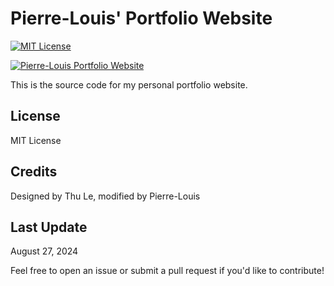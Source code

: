 # Pierre-Louis' Portfolio Website
[![MIT License](https://img.shields.io/badge/License-MIT-yellow.svg)](https://opensource.org/licenses/MIT)

[![Pierre-Louis Portfolio Website](https://img.shields.io/badge/Website-pierrelouis.net-blue.svg)](https://pierrelouis.net)

This is the source code for my personal portfolio website.

## License
MIT License

## Credits
Designed by Thu Le, modified by Pierre-Louis

## Last Update
August 27, 2024

Feel free to open an issue or submit a pull request if you'd like to contribute!
